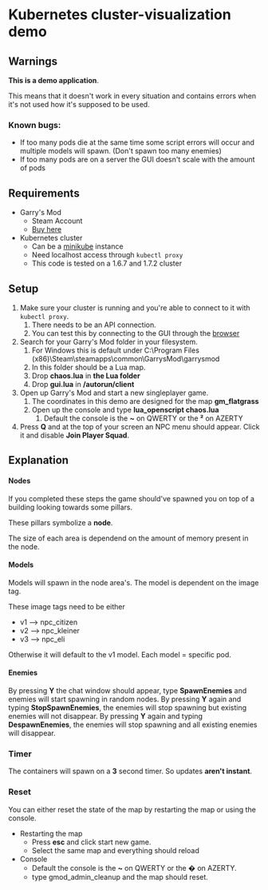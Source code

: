 # Kubernetes cluster-visualization demo

## Warnings
**This is a demo application**.

This means that it doesn't work in every situation and contains errors when it's not used how it's supposed to be used.

### Known bugs:

- If too many pods die at the same time some script errors will occur and multiple models will spawn. (Don't spawn too many enemies)
- If too many pods are on a server the GUI doesn't scale with the amount of pods 

## Requirements
- Garry's Mod
	- Steam Account
	- [Buy here](http://store.steampowered.com/app/4000/Garrys_Mod/)
- Kubernetes cluster
	- Can be a [minikube](https://github.com/kubernetes/minikube) instance
	- Need localhost access through `kubectl proxy`
	- This code is tested on a 1.6.7 and 1.7.2 cluster

## Setup
1. Make sure your cluster is running and you're able to connect to it with `kubectl proxy`.
	1. There needs to be an API connection. 
	2. You can test this by connecting to the GUI through the [browser](http://localhost:8001/ui)
2. Search for your Garry's Mod folder in your filesystem.
	1. For Windows this is default under C:\Program Files (x86)\Steam\steamapps\common\GarrysMod\garrysmod
	2. In this folder should be a Lua map.
	3. Drop **chaos.lua** in **the Lua folder**
	4. Drop **gui.lua** in **/autorun/client**
3. Open up Garry's Mod and start a new singleplayer game. 
	1. The coordinates in this demo are designed for the map **gm_flatgrass**
	2. Open up the console and type **lua_openscript chaos.lua**
		1. Default the console is the **~** on QWERTY or the **²** on AZERTY
4. Press **Q** and at the top of your screen an NPC menu should appear. Click it and disable **Join Player Squad**.


## Explanation
#### Nodes
If you completed these steps the game should've spawned you on top of a building looking towards some pillars.

These pillars symbolize a **node**. 

The size of each area is dependend on the amount of memory present in the node.

#### Models
Models will spawn in the node area's. The model is dependent on the image tag. 

These image tags need to be either

* v1 --> npc_citizen
* v2 --> npc_kleiner
* v3 --> npc_eli
	
Otherwise it will default to the v1 model. Each model = specific pod.

#### Enemies
By pressing **Y** the chat window should appear, type **SpawnEnemies** and enemies will start spawning in random nodes.
By pressing **Y** again and typing **StopSpawnEnemies**, the enemies will stop spawning but existing enemies will not disappear.
By pressing **Y** again and typing **DespawnEnemies**, the enemies will stop spawning and all existing enemies will disappear.

### Timer
The containers will spawn on a **3** second timer. So updates **aren't instant**.

### Reset
You can either reset the state of the map by restarting the map or using the console.

- Restarting the map
	- Press **esc** and click start new game.
	- Select the same map and everything should reload
- Console
	- Default the console is the **~** on QWERTY or the **�** on AZERTY.
	- type gmod_admin_cleanup and the map should reset.